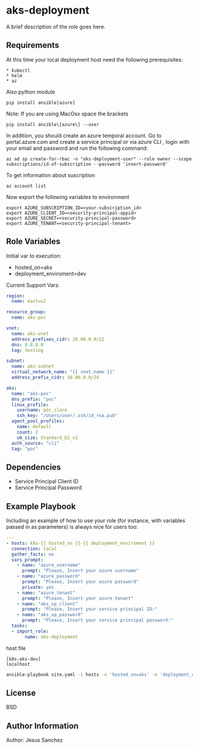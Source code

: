 aks-deployment
=========

A brief description of the role goes here.

Requirements
------------
At this time your local deployment host need the following prerequisites:

```
* kubectl
* helm
* az
```
Also python module
```
pip install ansible[azure]
```
Note: If you are using MacOsx space the brackets

```
pip install ansible\[azure\] --user
```

In addition, you should create an azure temporal account. Go to portal.azure.com and create a service principal or via azure CLI , login with your email and password and run the following command:

```
az ad sp create-for-rbac -n "aks-deployment-user" --role owner --scope subscriptions/id-of-subscription --password 'insert-password'
```
To get information about suscription
```
az account list
```

Now export the following variables to environment
```
export AZURE_SUBSCRIPTION_ID=<your-subscription_id>
export AZURE_CLIENT_ID=<security-principal-appid>
export AZURE_SECRET=<security-principal-password>
export AZURE_TENANT=<security-principal-tenant>
```

Role Variables
--------------
Initial var to execution:
* hosted_on=aks 
* deployment_enviroment=dev

Current Support Vars:
```yaml
region:
  name: eastus2

resource_group:
  name: aks-poc

vnet:
  name: aks-vnet
  address_prefixes_cidr: 10.80.0.0/22
  dns: 8.8.8.8
  tag: testing

subnet:
  name: aks-subnet
  virtual_network_name: "{{ vnet.name }}"
  address_prefix_cidr: 10.80.0.0/24

aks:
  name: "aks-poc"
  dns_prefix: "poc"
  linux_profile:
    username: poc_claro
    ssh_key: "/Users/user/.ssh/id_rsa.pub"
  agent_pool_profiles:
    name: default
    count: 2
    vm_size: Standard_D2_v2
  auth_source: "cli"
  tag: "poc"
```
Dependencies
------------
* Service Principal Client ID
* Service Principal Password

Example Playbook
----------------

Including an example of how to use your role (for instance, with variables passed in as parameters) is always nice for users too:
```yaml
---
- hosts: k8s-{{ hosted_on }}-{{ deployment_enviroment }}
  connection: local
  gather_facts: no
  vars_prompt:
    - name: "azure_username"
      prompt: "Please, Insert your azure username"
    - name: "azure_password"
      prompt: "Please, Insert your azure password"
      private: yes
    - name: "azure_tenant"
      prompt: "Please, Insert your azure tenant"
    - name: "aks_sp_client"
      prompt: "Please, Insert your service principal ID:"
    - name: "aks_sp_password"
      prompt: "Please, Insert your service principal password:"    
  tasks:
  - import_role:
       name: aks-deployment
```
host file

```
[k8s-aks-dev]
localhost
```

```bash
ansible-playbook site.yaml -i hosts -e 'hosted_on=aks' -e 'deployment_enviroment=dev'
```

License
-------

BSD

Author Information
------------------
Author: Jesus Sanchez
